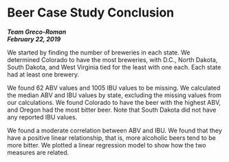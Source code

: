 # Beer Case Study Conclusion
***Team Greco-Roman***  
***February 22, 2019***

We started by finding the number of breweries in each state. We determined Colorado to have the most breweries, with D.C., North Dakota, South Dakota, and West Virginia tied for the least with one each. Each state had at least one brewery.

We found 62 ABV values and 1005 IBU values to be missing. We calculated the median ABV and IBU values by state, excluding the missing values from our calculations. We found Colorado to have the beer with the highest ABV, and Oregon had the most bitter beer. Note that South Dakota did not have any reported IBU values.

We found a moderate correlation between ABV and IBU. We found that they have a positive linear relationship, that is, more alcoholic beers tend to be more bitter. We plotted a linear regression model to show how the two measures are related.